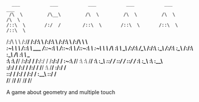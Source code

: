       ___           ___           ___           ___           ___           ___     
     /\  \         /\__\         /\  \         /\  \         /\  \         /\  \    
    /::\  \       /:/  /        /::\  \       /::\  \       /::\  \       /::\  \   
   /:/\ \  \     /:/__/        /:/\:\  \     /:/\:\  \     /:/\:\  \     /:/\ \  \  
  _\:\~\ \  \   /::\  \ ___   /::\~\:\  \   /::\~\:\  \   /::\~\:\  \   _\:\~\ \  \ 
 /\ \:\ \ \__\ /:/\:\  /\__\ /:/\:\ \:\__\ /:/\:\ \:\__\ /:/\:\ \:\__\ /\ \:\ \ \__\
 \:\ \:\ \/__/ \/__\:\/:/  / \/__\:\/:/  / \/__\:\/:/  / \:\~\:\ \/__/ \:\ \:\ \/__/
  \:\ \:\__\        \::/  /       \::/  /       \::/  /   \:\ \:\__\    \:\ \:\__\  
   \:\/:/  /        /:/  /        /:/  /         \/__/     \:\ \/__/     \:\/:/  /  
    \::/  /        /:/  /        /:/  /                     \:\__\        \::/  /   
     \/__/         \/__/         \/__/                       \/__/         \/__/    
 
A game about geometry and multiple touch

